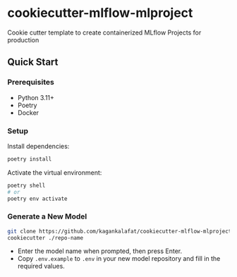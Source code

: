 # cookiecutter-mlflow-mlproject
Cookie cutter template to create containerized MLflow Projects for production

## Quick Start

### Prerequisites

- Python 3.11+
- Poetry
- Docker

### Setup

Install dependencies:

```bash
poetry install
```

Activate the virtual environment:

```bash
poetry shell
# or
poetry env activate
```

### Generate a New Model

```bash
git clone https://github.com/kagankalafat/cookiecutter-mlflow-mlproject
cookiecutter ./repo-name
```

- Enter the model name when prompted, then press Enter.
- Copy `.env.example` to `.env` in your new model repository and fill in the required values.